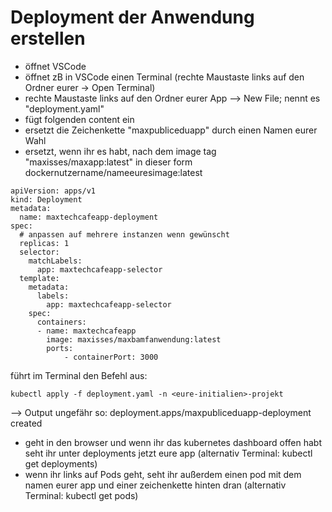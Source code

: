 # Deployment der Anwendung erstellen

* öffnet VSCode
* öffnet zB in VSCode einen Terminal \(rechte Maustaste links auf den Ordner eurer -&gt; Open Terminal\) 
* rechte Maustaste links auf den Ordner eurer App --&gt; New File; nennt es "deployment.yaml"
* fügt folgenden content ein
* ersetzt die Zeichenkette "maxpubliceduapp" durch einen Namen eurer Wahl
* ersetzt, wenn ihr es habt, nach dem image tag "maxisses/maxapp:latest" in dieser form dockernutzername/nameeuresimage:latest

```text
apiVersion: apps/v1
kind: Deployment
metadata:
  name: maxtechcafeapp-deployment
spec:
  # anpassen auf mehrere instanzen wenn gewünscht
  replicas: 1
  selector: 
    matchLabels:
      app: maxtechcafeapp-selector
  template:
    metadata:
      labels:
        app: maxtechcafeapp-selector
    spec:
      containers:
      - name: maxtechcafeapp
        image: maxisses/maxbamfanwendung:latest
        ports:
            - containerPort: 3000
```

führt im Terminal den Befehl aus:

```text
kubectl apply -f deployment.yaml -n <eure-initialien>-projekt
```

--&gt; Output ungefähr so: deployment.apps/maxpubliceduapp-deployment created

* geht in den browser und wenn ihr das kubernetes dashboard offen habt seht ihr unter deployments jetzt eure app \(alternativ Terminal: kubectl get deployments\)
* wenn ihr links auf Pods geht, seht ihr außerdem einen pod mit dem namen eurer app und einer zeichenkette hinten dran \(alternativ Terminal: kubectl get pods\)

